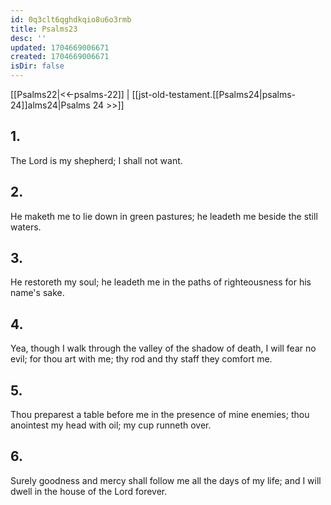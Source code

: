 ```yaml
---
id: 0q3clt6qghdkqio8u6o3rmb
title: Psalms23
desc: ''
updated: 1704669006671
created: 1704669006671
isDir: false
---
```

[[Psalms22|<<-psalms-22]] | [[jst-old-testament.[[Psalms24|psalms-24]]alms24|Psalms 24 >>]]
## 1.
The Lord is my shepherd; I shall not want.
## 2.
He maketh me to lie down in green pastures; he leadeth me beside the still waters.
## 3.
He restoreth my soul; he leadeth me in the paths of righteousness for his name\'s sake.
## 4.
Yea, though I walk through the valley of the shadow of death, I will fear no evil; for thou art with me; thy rod and thy staff they comfort me.
## 5.
Thou preparest a table before me in the presence of mine enemies; thou anointest my head with oil; my cup runneth over.
## 6.
Surely goodness and mercy shall follow me all the days of my life; and I will dwell in the house of the Lord forever.

